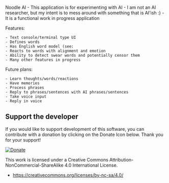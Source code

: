 Noodle AI
	- This application is for experimenting with AI
	- I am not an AI researcher, but my intent is to mess around with something that is AI'ish :)
	- It is a functional work in progress application

	
Features:

	- Text console/terminal type UI
	- Defines words
	- Has English word model (see: 
	- Reacts to words with alignment and emotion
	- Ability to detect swear words and potentially censor them
	- Many other features in progress

	
Future plans:

	- Learn thoughts/words/reactions
	- Have memories
	- Process phrases
	- Reply to phrases/sentences with AI phrases/sentences
	- Take voice input
	- Reply in voice

	
Support the developer
---
If you would like to support development of this software, you can contribute with a donation by clicking on the Donate Icon below. Thank you for your support!

[![Donate](https://www.paypalobjects.com/en_US/i/btn/btn_donate_LG.gif)](https://www.paypal.com/cgi-bin/webscr?cmd=_s-xclick&hosted_button_id=PXV8MLB5KR5WG)


This work is licensed under a Creative Commons Attribution-NonCommercial-ShareAlike 4.0 International License.
  - https://creativecommons.org/licenses/by-nc-sa/4.0/
